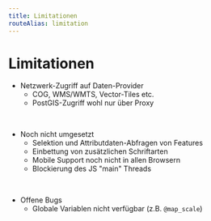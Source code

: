 ```yaml
---
title: Limitationen
routeAlias: limitation
---
```


# Limitationen

- Netzwerk-Zugriff auf Daten-Provider
  - COG, WMS/WMTS, Vector-Tiles etc.
  - PostGIS-Zugriff wohl nur über Proxy

<br />

<div v-click>

- Noch nicht umgesetzt
  - Selektion und Attributdaten-Abfragen von Features
  - Einbettung von zusätzlichen Schriftarten
  - Mobile Support noch nicht in allen Browsern
  - Blockierung des JS "main" Threads

</div>
  
<br />

<div v-click>

- Offene Bugs
  - Globale Variablen nicht verfügbar (z.B. `@map_scale`)

</div>
